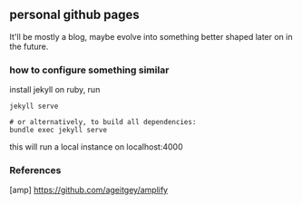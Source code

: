 ## personal github pages

It'll be mostly a blog, maybe evolve into something better shaped later on in the future.


### how to configure something similar

install jekyll on ruby, run

```
jekyll serve

# or alternatively, to build all dependencies:
bundle exec jekyll serve

```

this will run a local instance on localhost:4000

### References

[amp] https://github.com/ageitgey/amplify
